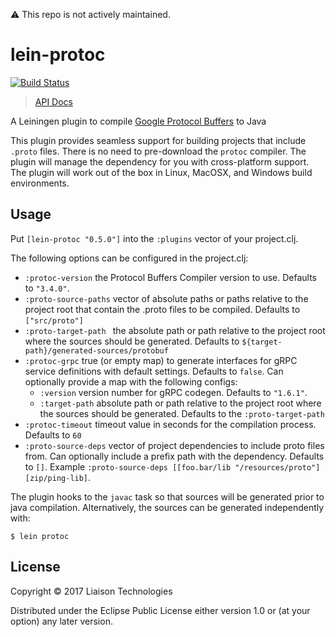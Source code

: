 :warning: This repo is not actively maintained.

# lein-protoc

[![Build Status](https://travis-ci.org/LiaisonTechnologies/lein-protoc.svg?branch=master)](https://travis-ci.org/LiaisonTechnologies/lein-protoc)

> [API Docs](https://liaisontechnologies.github.io/lein-protoc/)

A Leiningen plugin to compile [Google Protocol Buffers](https://developers.google.com/protocol-buffers/) to Java

This plugin provides seamless support for building projects that include `.proto` files. There
is no need to pre-download the `protoc` compiler. The plugin will manage the dependency for you
with cross-platform support. The plugin will work out of the box in Linux, MacOSX, and Windows
build environments.

## Usage

Put `[lein-protoc "0.5.0"]` into the `:plugins` vector of your project.clj.

The following options can be configured in the project.clj:

- `:protoc-version` the Protocol Buffers Compiler version to use. Defaults to `"3.4.0"`.
- `:proto-source-paths` vector of absolute paths or paths relative to the project root that contain the .proto files to be compiled. Defaults to `["src/proto"]`
- `:proto-target-path ` the absolute path or path relative to the project root where the sources should be generated. Defaults to `${target-path}/generated-sources/protobuf`
- `:protoc-grpc` true (or empty map) to generate interfaces for gRPC service definitions with default settings. Defaults to `false`. Can optionally provide a map with the following configs:
  - `:version` version number for gRPC codegen. Defaults to `"1.6.1"`.
  - `:target-path` absolute path or path relative to the project root where the sources should be generated. Defaults to the `:proto-target-path`
- `:protoc-timeout` timeout value in seconds for the compilation process. Defaults to `60`
- `:proto-source-deps` vector of project dependencies to include proto files from. Can optionally include a prefix path with the dependency. Defaults to `[]`. Example `:proto-source-deps [[foo.bar/lib "/resources/proto"] [zip/ping-lib]`.

The plugin hooks to the `javac` task so that sources will be generated prior to java compilation.
Alternatively, the sources can be generated independently with:

    $ lein protoc

## License

Copyright © 2017 Liaison Technologies

Distributed under the Eclipse Public License either version 1.0 or (at
your option) any later version.
